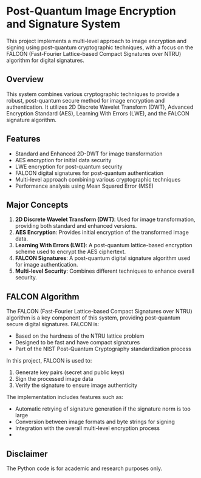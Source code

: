 # Post-Quantum Image Encryption and Signature System

This project implements a multi-level approach to image encryption and signing using post-quantum cryptographic techniques, with a focus on the FALCON (Fast-Fourier Lattice-based Compact Signatures over NTRU) algorithm for digital signatures.

## Overview

This system combines various cryptographic techniques to provide a robust, post-quantum secure method for image encryption and authentication. It utilizes 2D Discrete Wavelet Transform (DWT), Advanced Encryption Standard (AES), Learning With Errors (LWE), and the FALCON signature algorithm.

## Features

- Standard and Enhanced 2D-DWT for image transformation
- AES encryption for initial data security
- LWE encryption for post-quantum security
- FALCON digital signatures for post-quantum authentication
- Multi-level approach combining various cryptographic techniques
- Performance analysis using Mean Squared Error (MSE)

## Major Concepts

1. **2D Discrete Wavelet Transform (DWT)**: Used for image transformation, providing both standard and enhanced versions.
2. **AES Encryption**: Provides initial encryption of the transformed image data.
3. **Learning With Errors (LWE)**: A post-quantum lattice-based encryption scheme used to encrypt the AES ciphertext.
4. **FALCON Signatures**: A post-quantum digital signature algorithm used for image authentication.
5. **Multi-level Security**: Combines different techniques to enhance overall security.

## FALCON Algorithm

The FALCON (Fast-Fourier Lattice-based Compact Signatures over NTRU) algorithm is a key component of this system, providing post-quantum secure digital signatures. FALCON is:

- Based on the hardness of the NTRU lattice problem
- Designed to be fast and have compact signatures
- Part of the NIST Post-Quantum Cryptography standardization process

In this project, FALCON is used to:
1. Generate key pairs (secret and public keys)
2. Sign the processed image data
3. Verify the signature to ensure image authenticity

The implementation includes features such as:
- Automatic retrying of signature generation if the signature norm is too large
- Conversion between image formats and byte strings for signing
- Integration with the overall multi-level encryption process
- 
## Disclaimer
The Python code is for academic and research purposes only.
